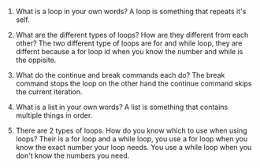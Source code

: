 1. What is a loop in your own words?
A loop is something that repeats it's self.

2. What are the different types of loops? How are they different from each other?
The two different type of loops are for and while loop, they are differnt because a for loop id when you know the number and while is the oppisite.

3. What do the continue and break commands each do?
The break command stops the loop on the other hand the continue command skips the current iteration.

4. What is a list in your own words?
A list is something that contains multiple things in order.

5. There are 2 types of loops. How do you know which to use when using loops? 
Their is a for loop and a while loop, you use a for loop when you know the exact number your loop needs. You use a while loop when you don't know the numbers you need.
